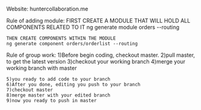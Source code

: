 Website: huntercollaboration.me

Rule of adding module:
    FIRST CREATE A MODULE THAT WILL HOLD ALL COMPONENTS RELATED TO IT
    ng generate module orders --routing

    THEN CREATE COMPONENTS WITHIN THE MODULE
    ng generate component orders/orderlist --routing


Rule of group work:
    1)Before begin coding, checkout master.
    2)pull master, to get the latest version
    3)checkout your working branch 
    4)merge your working branch with master
    
    5)you ready to add code to your branch
    6)After you done, editing you push to your branch
    7)checkout master
    8)merge master with your edited branch
    9)now you ready to push in master
